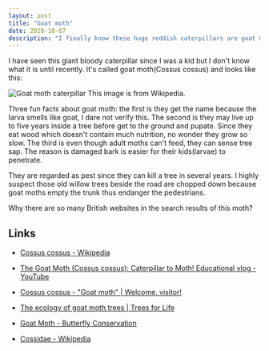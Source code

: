 ```yaml
---
layout: post
title: "Goat moth"
date: 2020-10-07
description: "I finally know these huge reddish caterpillars are goat moths."
---
```


I have seen this giant bloody caterpillar since I was a kid but I don't know what it is until recently. It's called goat moth(Cossus cossus) and looks like this:

![Goat moth caterpillar](https://upload.wikimedia.org/wikipedia/commons/thumb/c/c3/Cossus_cossus.jpg/800px-Cossus_cossus.jpg)
This image is from Wikipedia.

Three fun facts about goat moth: the first is they get the name because the larva smells like goat, I dare not verify this. The second is they may live up to five years inside a tree before get to the ground and pupate. Since they eat wood which doesn't contain much nutrition, no wonder they grow so slow. The third is even though adult moths can't feed, they can sense tree sap. The reason is damaged bark is easier for their kids(larvae) to penetrate.

They are regarded as pest since they can kill a tree in several years. I highly suspect those old willow trees beside the road are chopped down because goat moths empty the trunk thus endanger the pedestrians.

Why there are so many British websites in the search results of this moth?

## Links

- [Cossus cossus - Wikipedia](https://en.wikipedia.org/wiki/Cossus_cossus)

- [The Goat Moth (Cossus cossus): Caterpillar to Moth! Educational vlog - YouTube](https://www.youtube.com/watch?v=OXj7MUF8s7s)

- [Cossus cossus - "Goat moth" \| Welcome, visitor!](https://breedingbutterflies.com/cossus-cossus-goat-moth/)

- [The ecology of goat moth trees \| Trees for Life](https://treesforlife.org.uk/into-the-forest/habitats-and-ecology/ecology/the-life-of-goat-moth-trees)

- [Goat Moth - Butterfly Conservation](https://butterfly-conservation.org/moths/goat-moth)

- [Cossidae - Wikipedia](https://en.wikipedia.org/wiki/Cossidae)

